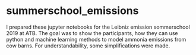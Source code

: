 # summerschool_emissions
I prepared these jupyter notebooks for the Leibniz emission sommerschool 2019 at ATB. The goal was to show the participants, how they can use python and machine learning methods to model ammonia emissions from cow barns. For understandability, some simplifications were made. 
